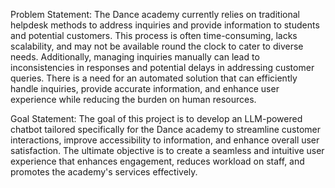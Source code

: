 Problem Statement:
The Dance academy currently relies on traditional helpdesk methods to address inquiries and provide information to students and potential customers. This process is often time-consuming, lacks scalability, and may not be available round the clock to cater to diverse needs. Additionally, managing inquiries manually can lead to inconsistencies in responses and potential delays in addressing customer queries. There is a need for an automated solution that can efficiently handle inquiries, provide accurate information, and enhance user experience while reducing the burden on human resources.


Goal Statement:
The goal of this project is to develop an LLM-powered chatbot tailored specifically for the Dance academy to streamline customer interactions, improve accessibility to information, and enhance overall user satisfaction. The ultimate objective is to create a seamless and intuitive user experience that enhances engagement, reduces workload on staff, and promotes the academy's services effectively.
